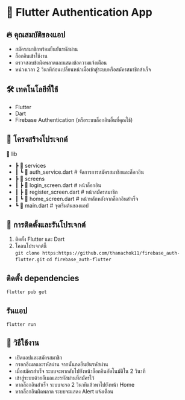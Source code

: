 # 📱 Flutter Authentication App

## 🔥 คุณสมบัติของแอป
- สมัครสมาชิกพร้อมยืนยันรหัสผ่าน
- ล็อกอินเข้าใช้งาน
- ตรวจสอบข้อผิดพลาดและแสดงข้อความแจ้งเตือน
- หน่วงเวลา 2 วินาทีก่อนเปลี่ยนหน้าเมื่อเข้าสู่ระบบหรือสมัครสมาชิกสำเร็จ

## 🛠 เทคโนโลยีที่ใช้
- Flutter
- Dart
- Firebase Authentication (หรือระบบล็อกอินอื่นที่คุณใช้)

## 📂 โครงสร้างโปรเจกต์
📂 lib
- ┣ 📂 services
- ┃ ┗ 📜 auth_service.dart # จัดการการสมัครสมาชิกและล็อกอิน
- ┣ 📂 screens
- ┃ ┣ 📜 login_screen.dart # หน้าล็อกอิน
- ┃ ┣ 📜 register_screen.dart # หน้าสมัครสมาชิก
- ┃ ┗ 📜 home_screen.dart # หน้าหลักหลังจากล็อกอินสำเร็จ
- ┗ 📜 main.dart # จุดเริ่มต้นของแอป

## 🚀 การติดตั้งและรันโปรเจกต์
1. ติดตั้ง Flutter และ Dart  
2. โคลนโปรเจกต์นี้  
```git clone https:https://github.com/thanachok11/firebase_auth-flutter.git```
```cd firebase_auth-flutter ```
## ติดตั้ง dependencies
```flutter pub get```
## รันแอป
```flutter run ```
## 📝 วิธีใช้งาน
- เปิดแอปและสมัครสมาชิก
- กรอกอีเมลและรหัสผ่าน จากนั้นกดยืนยันรหัสผ่าน
- เมื่อสมัครสำเร็จ ระบบจะพากลับไปยังหน้าล็อกอินอัตโนมัติใน 2 วินาที
- เข้าสู่ระบบด้วยอีเมลและรหัสผ่านที่สมัครไว้
- หากล็อกอินสำเร็จ ระบบจะรอ 2 วินาทีแล้วพาไปยังหน้า Home
- หากล็อกอินผิดพลาด ระบบจะแสดง Alert แจ้งเตือน
